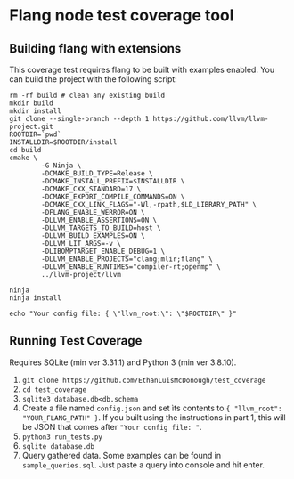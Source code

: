 # Flang node test coverage tool

## Building flang with extensions

This coverage test requires flang to be built with examples enabled.  You can build the project with the following script:

```shell
rm -rf build # clean any existing build
mkdir build
mkdir install
git clone --single-branch --depth 1 https://github.com/llvm/llvm-project.git
ROOTDIR=`pwd`
INSTALLDIR=$ROOTDIR/install
cd build
cmake \
        -G Ninja \
        -DCMAKE_BUILD_TYPE=Release \
        -DCMAKE_INSTALL_PREFIX=$INSTALLDIR \
        -DCMAKE_CXX_STANDARD=17 \
        -DCMAKE_EXPORT_COMPILE_COMMANDS=ON \
        -DCMAKE_CXX_LINK_FLAGS="-Wl,-rpath,$LD_LIBRARY_PATH" \
        -DFLANG_ENABLE_WERROR=ON \
        -DLLVM_ENABLE_ASSERTIONS=ON \
        -DLLVM_TARGETS_TO_BUILD=host \
        -DLLVM_BUILD_EXAMPLES=ON \
        -DLLVM_LIT_ARGS=-v \
        -DLIBOMPTARGET_ENABLE_DEBUG=1 \
        -DLLVM_ENABLE_PROJECTS="clang;mlir;flang" \
        -DLLVM_ENABLE_RUNTIMES="compiler-rt;openmp" \
        ../llvm-project/llvm

ninja
ninja install

echo "Your config file: { \"llvm_root:\": \"$ROOTDIR\" }"
```

## Running Test Coverage

Requires SQLite (min ver 3.31.1) and Python 3 (min ver 3.8.10). 

1. `git clone https://github.com/EthanLuisMcDonough/test_coverage`
2. `cd test_coverage`
3. `sqlite3 database.db<db.schema`
4. Create a file named `config.json` and set ìts contents to `{ "llvm_root": "YOUR_FLANG_PATH" }`.  If you built using the instructions in part 1, this will be JSON that comes after `"Your config file: "`.
5. `python3 run_tests.py`
6. `sqlite database.db`
7. Query gathered data.  Some examples can be found in `sample_queries.sql`.  Just paste a query into console and hit enter.
